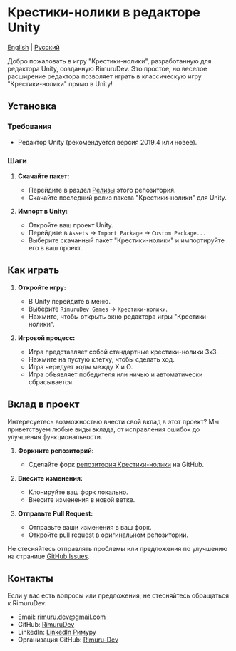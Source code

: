 ﻿# Крестики-нолики в редакторе Unity

[English](README.md) | [Русский](README_RU.md)

Добро пожаловать в игру "Крестики-нолики", разработанную для редактора Unity, созданную RimuruDev. Это простое, но веселое расширение редактора позволяет играть в классическую игру "Крестики-нолики" прямо в Unity!

## Установка

### Требования
- Редактор Unity (рекомендуется версия 2019.4 или новее).

### Шаги
1. **Скачайте пакет:**
    - Перейдите в раздел [Релизы](https://github.com/RimuruDev/Unity-TicTacToeEditorWindow/releases) этого репозитория.
    - Скачайте последний релиз пакета "Крестики-нолики" для Unity.

2. **Импорт в Unity:**
    - Откройте ваш проект Unity.
    - Перейдите в `Assets` -> `Import Package` -> `Custom Package...`
    - Выберите скачанный пакет "Крестики-нолики" и импортируйте его в ваш проект.

## Как играть

1. **Откройте игру:**
    - В Unity перейдите в меню.
    - Выберите `RimuruDev Games` -> `Крестики-нолики`.
    - Нажмите, чтобы открыть окно редактора игры "Крестики-нолики".

2. **Игровой процесс:**
    - Игра представляет собой стандартные крестики-нолики 3x3.
    - Нажмите на пустую клетку, чтобы сделать ход.
    - Игра чередует ходы между X и O.
    - Игра объявляет победителя или ничью и автоматически сбрасывается.

## Вклад в проект

Интересуетесь возможностью внести свой вклад в этот проект? Мы приветствуем любые виды вклада, от исправления ошибок до улучшения функциональности.

1. **Форкните репозиторий:**
    - Сделайте форк [репозитория Крестики-нолики](https://github.com/RimuruDev/Unity-TicTacToeEditorWindow) на GitHub.

2. **Внесите изменения:**
    - Клонируйте ваш форк локально.
    - Внесите изменения в новой ветке.

3. **Отправьте Pull Request:**
    - Отправьте ваши изменения в ваш форк.
    - Откройте pull request в оригинальном репозитории.

Не стесняйтесь отправлять проблемы или предложения по улучшению на странице [GitHub Issues](https://github.com/RimuruDev/Unity-TicTacToeEditorWindow/issues).

## Контакты

Если у вас есть вопросы или предложения, не стесняйтесь обращаться к RimuruDev:
- Email: rimuru.dev@gmail.com
- GitHub: [RimuruDev](https://github.com/RimuruDev)
- LinkedIn: [LinkedIn Римуру](https://www.linkedin.com/in/rimuru/)
- Организация GitHub: [Rimuru-Dev](https://github.com/Rimuru-Dev)
